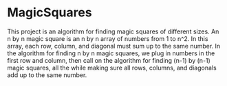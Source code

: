# MagicSquares
This project is an algorithm for finding magic squares of different sizes.
An n by n magic square is an n by n array of numbers from 1 to n^2. In this array, each row, column, and diagonal must sum up to the same number.
In the algorithm for finding n by n magic squares, we plug in numbers in the first row and column, then call on the algorithm for finding (n-1) by (n-1) magic squares, all the while making sure all rows, columns, and diagonals add up to the same number.

